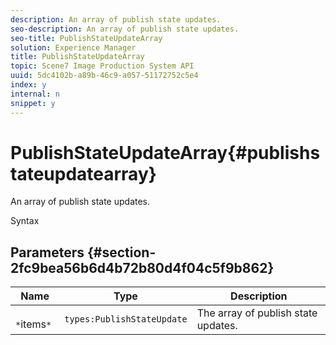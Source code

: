 ```yaml
---
description: An array of publish state updates.
seo-description: An array of publish state updates.
seo-title: PublishStateUpdateArray
solution: Experience Manager
title: PublishStateUpdateArray
topic: Scene7 Image Production System API
uuid: 5dc4102b-a89b-46c9-a057-51172752c5e4
index: y
internal: n
snippet: y
---
```


# PublishStateUpdateArray{#publishstateupdatearray}

An array of publish state updates.

 Syntax 

## Parameters {#section-2fc9bea56b6d4b72b80d4f04c5f9b862}

|  Name  | Type  | Description  |
|---|---|---|
|  ` *`items`*`  | `types:PublishStateUpdate`  | The array of publish state updates.  |


